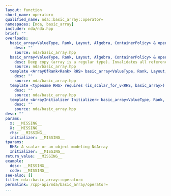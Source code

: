 ```yaml
---
layout: function
short_name: operator=
qualified_name: nda::basic_array::operator=
namespaces: [nda, basic_array]
includer: nda/nda.hpp
brief: ""
overloads:
  basic_array<ValueType, Rank, Layout, Algebra, ContainerPolicy> & operator=(basic_array<ValueType, Rank, Layout, Algebra, ContainerPolicy> && x):
    desc: ""
    source: nda/basic_array.hpp
  basic_array<ValueType, Rank, Layout, Algebra, ContainerPolicy> & operator=(const basic_array<ValueType, Rank, Layout, Algebra, ContainerPolicy> & X):
    desc: Deep copy (array is a regular type). Invalidates all references to the storage.
    source: nda/basic_array.hpp
  template <ArrayOfRank<Rank> RHS> basic_array<ValueType, Rank, Layout, Algebra, ContainerPolicy> & operator=(const RHS & rhs) noexcept:
    desc: ""
    source: nda/basic_array.hpp
  template <typename RHS> requires (is_scalar_for_v<RHS, basic_array>) basic_array<ValueType, Rank, Layout, Algebra, ContainerPolicy> & operator=(const RHS & rhs) noexcept:
    desc: ""
    source: nda/basic_array.hpp
  template <ArrayInitializer Initializer> basic_array<ValueType, Rank, Layout, Algebra, ContainerPolicy> & operator=(const Initializer & initializer) noexcept:
    desc: ""
    source: nda/basic_array.hpp
desc: ""
params:
  x: __MISSING__
  X: __MISSING__
  rhs: __MISSING__
  initializer: __MISSING__
tparams:
  RHS: A scalar or an object modeling NdArray
  Initializer: __MISSING__
return_value: __MISSING__
example:
  desc: __MISSING__
  code: __MISSING__
see-also: []
title: nda::basic_array::operator=
permalink: /cpp-api/nda/basic_array/operator=
...
```


